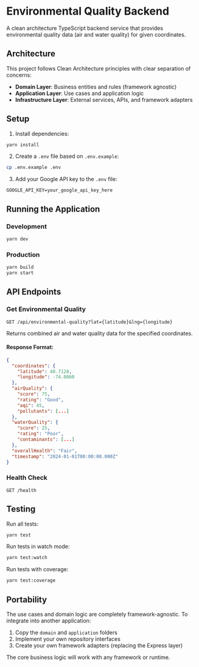 # Environmental Quality Backend

A clean architecture TypeScript backend service that provides environmental quality data (air and water quality) for given coordinates.

## Architecture

This project follows Clean Architecture principles with clear separation of concerns:

- **Domain Layer**: Business entities and rules (framework agnostic)
- **Application Layer**: Use cases and application logic
- **Infrastructure Layer**: External services, APIs, and framework adapters

## Setup

1. Install dependencies:
```bash
yarn install
```

2. Create a `.env` file based on `.env.example`:
```bash
cp .env.example .env
```

3. Add your Google API key to the `.env` file:
```
GOOGLE_API_KEY=your_google_api_key_here
```

## Running the Application

### Development
```bash
yarn dev
```

### Production
```bash
yarn build
yarn start
```

## API Endpoints

### Get Environmental Quality
```
GET /api/environmental-quality?lat={latitude}&lng={longitude}
```

Returns combined air and water quality data for the specified coordinates.

#### Response Format:
```json
{
  "coordinates": {
    "latitude": 40.7128,
    "longitude": -74.0060
  },
  "airQuality": {
    "score": 75,
    "rating": "Good",
    "aqi": 45,
    "pollutants": [...]
  },
  "waterQuality": {
    "score": 25,
    "rating": "Poor",
    "contaminants": [...]
  },
  "overallHealth": "Fair",
  "timestamp": "2024-01-01T00:00:00.000Z"
}
```

### Health Check
```
GET /health
```

## Testing

Run all tests:
```bash
yarn test
```

Run tests in watch mode:
```bash
yarn test:watch
```

Run tests with coverage:
```bash
yarn test:coverage
```

## Portability

The use cases and domain logic are completely framework-agnostic. To integrate into another application:

1. Copy the `domain` and `application` folders
2. Implement your own repository interfaces
3. Create your own framework adapters (replacing the Express layer)

The core business logic will work with any framework or runtime.